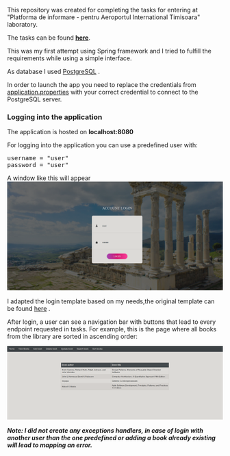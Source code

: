 This repository was created for completing the tasks for entering at "Platforma de informare - pentru Aeroportul International Timisoara" laboratory.

The tasks can be found [**here**](https://github.com/bigbrain2000/LibraryApp/blob/main/src/main/resources/template/Pergamum%20library%20-%20Backend%20test%20ACLabs%202022.pdf).

This was my first attempt using Spring framework and I tried to fulfill the requirements while using a simple interface.

As database I used [PostgreSQL](https://www.postgresql.org/) .

In order to launch the app you need to replace the credentials from [application.properties](https://github.com/bigbrain2000/LibraryApp/blob/main/src/main/resources/application.properties) with your correct credential to connect to the PostgreSQL server.


### Logging into the application

The application is hosted on **localhost:8080**

For logging into the application you can use a predefined user with:
<pre>
username = "user"
password = "user"
</pre>

A window like this will appear
![](src/main/resources/static/images/Login.png)


I adapted the login template based on my needs,the original template can be found [here](#https://colorlib.com/wp/template/login-form-v16/) .


After login, a user can see a navigation bar with buttons that lead to every endpoint requested in tasks.
For example, this is the page where all books from the library are sorted in ascending order:


![](https://github.com/bigbrain2000/LibraryApp/blob/main/src/main/resources/static/images/Sorted%20books.png)



***Note: I did not create any exceptions handlers, in case of login with another user than the one predefined or adding a book already existing will lead to mapping an error.***
